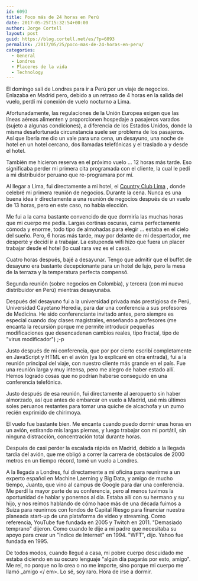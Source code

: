 ```yaml
---
id: 6093
title: Poco más de 24 horas en Perú
date: 2017-05-25T15:32:54+00:00
author: Jorge Cortell
layout: post
guid: https://blog.cortell.net/es/?p=6093
permalink: /2017/05/25/poco-mas-de-24-horas-en-peru/
categories:
  - General
  - Londres
  - Placeres de la vida
  - Technology
---
```

El domingo salí de Londres para ir a Perú por un viaje de negocios. Enlazaba en Madrid pero, debido a un retraso de 4 horas en la salida del vuelo, perdí mi conexión de vuelo nocturno a Lima.

Afortunadamente, las regulaciones de la Unión Europea exigen que las líneas aéreas alimenten y proporcionen hospedaje a pasajeros varados (sujeto a algunas condiciones), a diferencia de los Estados Unidos, donde la misma desafortunada circunstancia suele ser problema de los pasajeros. Así que Iberia me dio un vale para una cena, un desayuno, una noche de hotel en un hotel cercano, dos llamadas telefónicas y el traslado a y desde el hotel.

También me hicieron reserva en el próximo vuelo ... 12 horas más tarde. Eso significaba perder mi primera cita programada con el cliente, la cual le pedí a mi distribuidor peruano que re-programara por mí.

Al llegar a Lima, fui directamente a mi hotel, el  [Country Club Lima](https://www.hotelcountry.com/) , donde celebré mi primera reunión de negocios. Durante la cena. Nunca es una buena idea ir directamente a una reunión de negocios después de un vuelo de 13 horas, pero en este caso, no había elección.

Me fui a la cama bastante convencido de que dormiría las muchas horas que mi cuerpo me pedía. Largas cortinas oscuras, cama perfectamente cómoda y enorme, todo tipo de almohadas para elegir ... estaba en el cielo del sueño. Pero, 6 horas más tarde, muy por delante de mi despertador, me desperté y decidí ir a trabajar. La estupenda wifi hizo que fuera un placer trabajar desde el hotel (lo cual rara vez es el caso).

Cuatro horas después, bajé a desayunar. Tengo que admitir que el buffet de desayuno era bastante decepcionante para un hotel de lujo, pero la mesa de la terraza y la temperatura perfecta compensó.

Segunda reunión (sobre negocios en Colombia), y tercera (con mi nuevo distribuidor en Perú) mientras desayunaba.

Después del desayuno fui a la universidad privada más prestigiosa de Perú, Universidad Cayetano Heredia, para dar una conferencia a sus profesores de Medicina. He sido conferenciante invitado antes, pero siempre es especial cuando doy clases magistrales, enseñando a profesores (me encanta la recursión porque me permite introducir pequeñas modificaciones que desencadenan cambios reales, tipo fractal, tipo de "virus modificador") ;-p

Justo después de mi conferencia, que por por cierto escribí completamente en JavaScript y HTML en el avión (ya lo explicaré en otra entrada), fui a la reunión principal del viaje, con nuestro cliente más grande en el país. Fue una reunión larga y muy intensa, pero me alegro de haber estado allí. Hemos logrado cosas que no podrían haberse conseguido en una conferencia telefónica.

Justo después de esa reunión, fui directamente al aeropuerto sin haber almorzado, así que antes de embarcar en vuelo a Madrid, usé mis últimos soles peruanos restantes para tomar una quiche de alcachofa y un zumo recién exprimido de chirimoya.

El vuelo fue bastante bien. Me encanta cuando puedo dormir unas horas en un avión, estirando mis largas piernas, y luego trabajar con mi portátil, sin ninguna distracción, concentración total durante horas.

Después de casi perder la escalada rápida en Madrid, debido a la llegada tardía del avión, que me obligó a correr la carrera de obstáculos de 2000 metros en un tiempo récord, tomé un vuelo a Londres.

A la llegada a Londres, fui directamente a mi oficina para reunirme a un experto español en Machine Laerning y Big Data, y amigo de mucho tiempo, Juanto, que vino al campus de Google para dar una conferencia. Me perdí la mayor parte de su conferencia, pero al menos tuvimos la oportunidad de hablar y ponernos al día. Estaba allí con su hermano y su hijo, y nos reímos hablando de cómo hace más de una década fuimos a Suiza para reunirnos con fondos de Capital Riesgo para financiar nuestra planeada start-up de una plataforma de video y streaming. Como referencia, YouTube fue fundada en 2005 y Twitch en 2011. "Demasiado temprano" dijeron. Como cuando le dije a mi padre que necesitaba su apoyo para crear un "Índice de Internet" en 1994. "WFT", dijo. Yahoo fue fundada en 1995.

De todos modos, cuando llegué a casa, mi pobre cuerpo descuidado me estaba diciendo en su oscuro lenguaje "algún día pagarás por esto, amigo". Me reí, no porque no lo crea o no me importe, sino porque mi cuerpo me llamó  _amigo </ em>. Lo sé, soy raro. Hora de irse a dormir.</p>